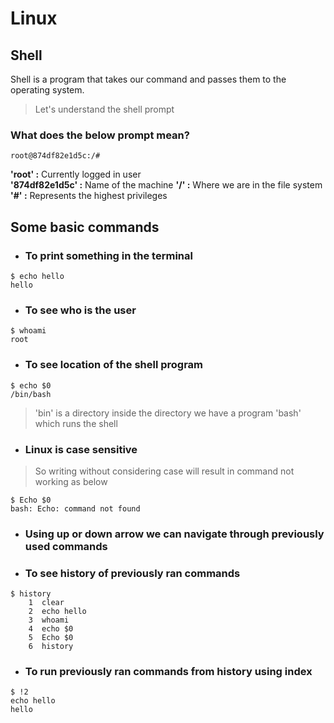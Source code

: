 ﻿# Linux

## Shell
Shell is a program that takes our command and passes them to the operating system.
> Let's understand the shell prompt
### What does the below prompt mean?
```
root@874df82e1d5c:/# 
```
**'root' :** Currently logged in user  
**'874df82e1d5c' :** Name of the machine
**'/' :** Where we are in the file system
**'#' :** Represents the highest privileges 

## Some basic commands
- ### To print something in the terminal
```
$ echo hello
hello
```
- ### To see who is the user
```
$ whoami
root
```
- ### To see location of the shell program
```
$ echo $0
/bin/bash
```
> 'bin' is a directory inside the directory we have a program 'bash' which runs the shell
- ### Linux is case sensitive
> So writing without considering case will result in command not working as below
```
$ Echo $0
bash: Echo: command not found
```
- ### Using up or down arrow we can navigate through previously used commands
- ### To see history of previously ran commands
```
$ history
    1  clear
    2  echo hello
    3  whoami
    4  echo $0
    5  Echo $0
    6  history
```
- ### To run previously ran commands from history using index
```
$ !2
echo hello
hello
```


